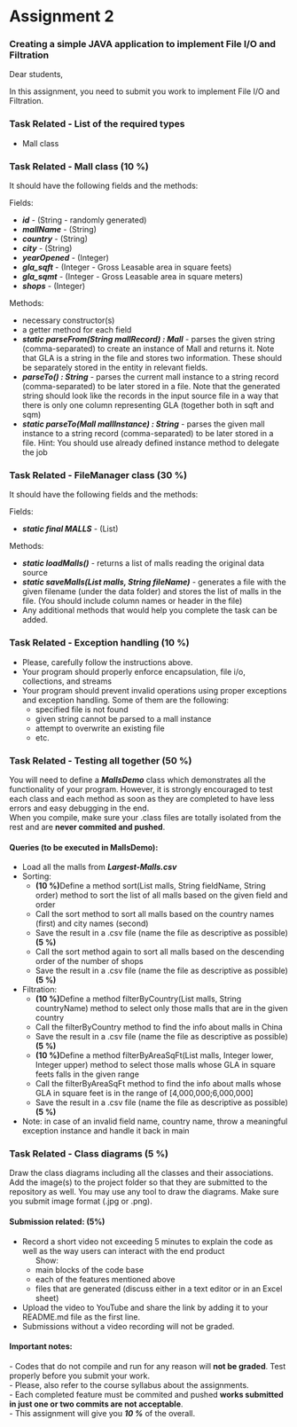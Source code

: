 <h1> Assignment 2 </h1>
<h3> Creating a simple JAVA application to implement File I/O and Filtration </h3>

Dear students,

In this assignment, you need to submit you work to implement File I/O and Filtration.

<h3>Task Related - List of the required types</h3>
<ul>
    <li>Mall class</li>
</ul>

<h3>Task Related - Mall class <strong>(10 %)</strong></h3>
<p>It should have the following fields and the methods:</p>
<p>Fields:</p>
<ul>
    <li><strong><em>id</em></strong> - (String - randomly generated)</li>
    <li><strong><em>mallName</em></strong> - (String)</li>
    <li><strong><em>country</em></strong> - (String)</li>
    <li><strong><em>city</em></strong> - (String)</li>
    <li><strong><em>yearOpened</em></strong> - (Integer)</li>
    <li><strong><em>gla_sqft</em></strong> - (Integer - Gross Leasable area in square feets)</li>
    <li><strong><em>gla_sqmt</em></strong> - (Integer - Gross Leasable area in square meters)</li>
    <li><strong><em>shops</em></strong> - (Integer)</li>
</ul>
<p>Methods:</p>
<ul>
    <li>necessary constructor(s)</li>
    <li>a getter method for each field</li>
    <li><strong><em>static parseFrom(String mallRecord) : Mall</em></strong> - parses the given string
        (comma-separated) to create an instance of Mall and returns it. Note that GLA is a string in the file and stores
        two information. These should be separately stored in the entity in relevant fields.</li>
    <li><strong><em>parseTo() : String</em></strong> - parses the current mall instance to a string record
        (comma-separated) to be later stored in a file. Note that the generated string should look like the records in
        the input source file in a way that there is only one column representing GLA (together both in sqft and sqm)
    </li>
    <li><strong><em>static parseTo(Mall mallInstance) : String</em></strong> - parses the given mall instance
        to a string record (comma-separated) to be later stored in a file. Hint: You should use already defined instance
        method to delegate the job</li>
    </li>
</ul>

<h3>Task Related - FileManager class <strong>(30 %)</strong></h3>
<p>It should have the following fields and the methods:</p>
<p>Fields:</p>
<ul>
    <li><strong><em>static final MALLS</em></strong> - (List)</li>
</ul>
<p>Methods:</p>
<ul>
    <li><strong><em>static loadMalls()</em></strong> - returns a list of malls reading the original data source
    </li>
    <li><strong><em>static saveMalls(List<Mall> malls, String fileName)</em></strong> - generates a file with
        the given filename (under the data folder) and stores the list of malls in the file. (You should
        include column names or header in the file)</li>
    <li>Any additional methods that would help you complete the task can be added.</li>
</ul>

<h3>Task Related - Exception handling <strong>(10 %)</strong></h3>
<ul>
    <li>Please, carefully follow the instructions above.</li>
    <li>Your program should properly enforce encapsulation, file i/o, collections, and streams</li>
    <li>Your program should prevent invalid operations using proper exceptions and exception handling. Some of them are
        the following:
        <ul>
            <li>specified file is not found</li>
            <li>given string cannot be parsed to a mall instance</li>
            <li>attempt to overwrite an existing file</li>
            <li>etc.</li>
        </ul>
    </li>
</ul>

<h3>Task Related - Testing all together <strong>(50 %)</strong></h3>
You will need to define a <strong><em>MallsDemo</em></strong> class which demonstrates all the functionality of
your program. However, it is strongly encouraged to test each class and each method as soon as they are completed to
have less errors and easy debugging in the end. <br />
When you compile, make sure your .class files are totally isolated from the rest and are <strong>never commited and
    pushed</strong>.
<h4>Queries (to be executed in MallsDemo):</h4>
<ul>
    <li>Load all the malls from <strong><i>Largest-Malls.csv</i></strong></li>
    <li>
        Sorting:
        <ul>
            <li><strong>(10 %)</strong>Define a method sort(List<Mall> malls, String fieldName, String order)
                    method to sort the list of all malls based on the given field and order</li>
            <li>Call the sort method to sort all malls based on the country names (first) and city names (second)</li>
            <li>Save the result in a .csv file (name the file as descriptive as possible)<strong>(5 %)</strong></li>
            <li>Call the sort method again to sort all malls based on the descending order of the number of shops</li>
            <li>Save the result in a .csv file (name the file as descriptive as possible)<strong>(5 %)</strong></li>
        </ul>
    </li>
    <li>
        Filtration:
        <ul>
            <li><strong>(10 %)</strong>Define a method filterByCountry(List<Mall> malls, String countryName)
                    method to select only those malls that are in the given country</li>
            <li>Call the filterByCountry method to find the info about malls in China</li>
            <li>Save the result in a .csv file (name the file as descriptive as possible)<strong>(5 %)</strong></li>
            <li><strong>(10 %)</strong>Define a method filterByAreaSqFt(List<Mall> malls, Integer lower, Integer
                    upper) method to select those malls whose GLA in square feets falls in the given range </li>
            <li>Call the filterByAreaSqFt method to find the info about malls whose GLA in square feet is in the range
                of [4,000,000;6,000,000] </li>
            <li>Save the result in a .csv file (name the file as descriptive as possible)<strong>(5 %)</strong>
            </li>
        </ul>
    </li>
    <li>Note: in case of an invalid field name, country name, throw a meaningful exception instance and handle it back
        in main</li>
</ul>

<h3>Task Related - Class diagrams <strong>(5 %)</strong></h3>
Draw the class diagrams including all the classes and their associations. Add the image(s) to the project
folder so that they are submitted to the repository as well. You may use any tool to draw the diagrams. Make sure you
submit image format (.jpg or .png).

<h4> Submission related: (5%)</h4>
<ul>
    <li> Record a short video not exceeding 5 minutes to explain the code
        as well as the way users can interact with the end product
        <ul>Show:
            <li> main blocks of the code base</li>
            <li> each of the features mentioned above</li>
            <li> files that are generated (discuss either in a text editor or in an Excel sheet)</li>
        </ul>
    </li>
    <li> Upload the video to YouTube and share the link by adding it to your README.md file as the first line.</li>
    <li> Submissions without a video recording will not be graded.</li>
</ul>

<h4>Important notes:</h4>
- Codes that do not compile and run for any reason will <strong>not be graded</strong>. Test properly before you submit
your work.<br />
- Please, also refer to the course syllabus about the assignments. <br />
- Each completed feature must be commited and pushed <strong>works submitted in just one or two commits are not
    acceptable</strong>. <br />
- This assignment will give you <strong><em>10 %</em></strong> of the overall. <br />
